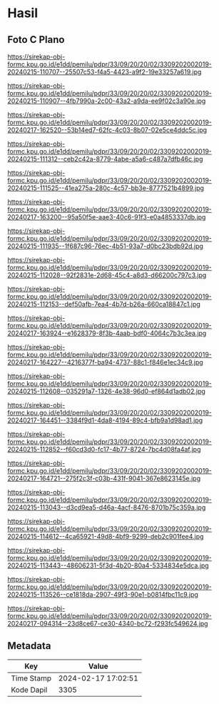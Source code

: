 # Hasil

## Foto C Plano

https://sirekap-obj-formc.kpu.go.id/e1dd/pemilu/pdpr/33/09/20/20/02/3309202002019-20240215-110707--25507c53-f4a5-4423-a9f2-19e33257a619.jpg

https://sirekap-obj-formc.kpu.go.id/e1dd/pemilu/pdpr/33/09/20/20/02/3309202002019-20240215-110907--4fb7990a-2c00-43a2-a9da-ee9f02c3a90e.jpg

https://sirekap-obj-formc.kpu.go.id/e1dd/pemilu/pdpr/33/09/20/20/02/3309202002019-20240217-162520--53b14ed7-62fc-4c03-8b07-02e5ce4ddc5c.jpg

https://sirekap-obj-formc.kpu.go.id/e1dd/pemilu/pdpr/33/09/20/20/02/3309202002019-20240215-111312--ceb2c42a-8779-4abe-a5a6-c487a7dfb46c.jpg

https://sirekap-obj-formc.kpu.go.id/e1dd/pemilu/pdpr/33/09/20/20/02/3309202002019-20240215-111525--41ea275a-280c-4c57-bb3e-8777521b4899.jpg

https://sirekap-obj-formc.kpu.go.id/e1dd/pemilu/pdpr/33/09/20/20/02/3309202002019-20240217-163200--95a50f5e-aae3-40c6-91f3-e0a4853337db.jpg

https://sirekap-obj-formc.kpu.go.id/e1dd/pemilu/pdpr/33/09/20/20/02/3309202002019-20240215-111935--1f687c96-76ec-4b51-93a7-d0bc23bdb92d.jpg

https://sirekap-obj-formc.kpu.go.id/e1dd/pemilu/pdpr/33/09/20/20/02/3309202002019-20240215-112028--92f2831e-2d68-45c4-a8d3-d66200c797c3.jpg

https://sirekap-obj-formc.kpu.go.id/e1dd/pemilu/pdpr/33/09/20/20/02/3309202002019-20240215-112153--def50afb-7ea4-4b7d-b26a-660ca18847c1.jpg

https://sirekap-obj-formc.kpu.go.id/e1dd/pemilu/pdpr/33/09/20/20/02/3309202002019-20240217-163924--e1628379-8f3b-4aab-bdf0-4064c7b3c3ea.jpg

https://sirekap-obj-formc.kpu.go.id/e1dd/pemilu/pdpr/33/09/20/20/02/3309202002019-20240217-164227--4216377f-ba94-4737-88c1-f846e1ec34c9.jpg

https://sirekap-obj-formc.kpu.go.id/e1dd/pemilu/pdpr/33/09/20/20/02/3309202002019-20240215-112608--035291a7-1326-4e38-96d0-ef864d1adb02.jpg

https://sirekap-obj-formc.kpu.go.id/e1dd/pemilu/pdpr/33/09/20/20/02/3309202002019-20240217-164451--3384f9d1-4da8-4194-89c4-bfb9a1d98ad1.jpg

https://sirekap-obj-formc.kpu.go.id/e1dd/pemilu/pdpr/33/09/20/20/02/3309202002019-20240215-112852--f60cd3d0-fc17-4b77-8724-7bc4d08fa4af.jpg

https://sirekap-obj-formc.kpu.go.id/e1dd/pemilu/pdpr/33/09/20/20/02/3309202002019-20240217-164721--275f2c3f-c03b-431f-9041-367e8623145e.jpg

https://sirekap-obj-formc.kpu.go.id/e1dd/pemilu/pdpr/33/09/20/20/02/3309202002019-20240215-113043--d3cd9ea5-d46a-4acf-8476-8701b75c359a.jpg

https://sirekap-obj-formc.kpu.go.id/e1dd/pemilu/pdpr/33/09/20/20/02/3309202002019-20240215-114612--4ca65921-49d8-4bf9-9299-deb2c901fee4.jpg

https://sirekap-obj-formc.kpu.go.id/e1dd/pemilu/pdpr/33/09/20/20/02/3309202002019-20240215-113443--48606231-5f3d-4b20-80a4-5334834e5dca.jpg

https://sirekap-obj-formc.kpu.go.id/e1dd/pemilu/pdpr/33/09/20/20/02/3309202002019-20240215-113526--ce1818da-2907-49f3-90e1-b0814fbc11c9.jpg

https://sirekap-obj-formc.kpu.go.id/e1dd/pemilu/pdpr/33/09/20/20/02/3309202002019-20240217-094314--23d8ce67-ce30-4340-bc72-f293fc549624.jpg


## Metadata

| Key        | Value               |
| ---------- | ------------------- |
| Time Stamp | 2024-02-17 17:02:51 |
| Kode Dapil | 3305                |



